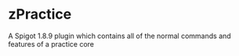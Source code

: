 # zPractice
A Spigot 1.8.9 plugin which contains all of the normal commands and features of a practice core 

